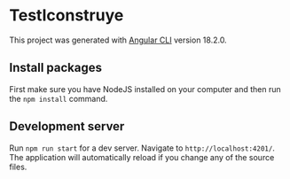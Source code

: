 # TestIconstruye

This project was generated with [Angular CLI](https://github.com/angular/angular-cli) version 18.2.0.

## Install packages

First make sure you have NodeJS installed on your computer and then run the `npm install` command.

## Development server

Run `npm run start` for a dev server. Navigate to `http://localhost:4201/`. The application will automatically reload if you change any of the source files.

